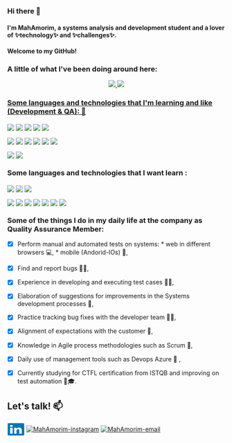 ### Hi there 👋

#### I'm MahAmorim, a systems analysis and development student and a lover of ✨technology✨ and ✨challenges✨.
#### Welcome to my GitHub!

<!-- Where i found the icons: https://simpleicons.org -->


### A little of what I've been doing around here:

<div align="center">
  <a href="https://https://github.com/MahAmorim">
  <img height="180em" src="https://github-readme-stats.vercel.app/api?username=mahamorim&show_icons=true&theme=codeSTACKr&include_all_commits=true&count_private=true"/>
  <img height="180em" src="https://github-readme-stats.vercel.app/api/top-langs/?username=mahamorim&layout=compact&langs_count=8&theme=codeSTACKr&locale=en"/>
</div>

### Some languages and technologies that I'm learning and like (Development & QA): 🌱

[<img align="center" src="https://img.shields.io/badge/-Cypress-FFFFFF?logo=cypress&logoColor=17202C&style=flat" style="max-width:100%;">](https://www.cypress.io)
[<img align="center" src="https://img.shields.io/badge/-Postman-FF6C37?logo=Postman&logoColor=white&style=flat" style="max-width:100%;">](https://www.postman.com/)
[<img align="center" src="https://img.shields.io/badge/-Robot Framework-000000?logo=RobotFramework&logoColor=white&style=flat" style="max-width:100%;">](https://robotframework.org/)
[<img align="center" src="https://img.shields.io/badge/-Azure DevOps-0078D7?logo=AzureDevOps&logoColor=white&style=flat" style="max-width:100%;">](https://azure.microsoft.com/pt-br/services/devops/)
[<img align="center" src="https://img.shields.io/badge/-Figma-F24E1E?logo=Figma&logoColor=white&style=flat" style="max-width:100%;">](https://www.figma.com/)

[<img align="center" src="https://img.shields.io/badge/-JavaScript-323330?logo=javascript&style=flat" style="max-width:100%;">](https://www.javascript.com)
[<img align="center" src="https://img.shields.io/badge/-CSS-1572B6?logo=CSS3&logoColor=white&style=flat" style="max-width:100%;">](https://developer.mozilla.org/en-US/docs/Web/CSS)
[<img align="center" src="https://img.shields.io/badge/-HTML5-E34F26?logo=html5&logoColor=white&style=flat" style="max-width:100%;">](https://developer.mozilla.org/en-US/docs/Web/HTML)
[<img align="center" src="https://img.shields.io/badge/-Java-007396?logo=java&logoColor=white&style=flat" style="max-width:100%;">](https://docs.oracle.com/javase/8/docs/technotes/guides/language/index.html)
[<img align="center" src="https://img.shields.io/badge/-C-A8B9CC?logo=C&logoColor=white&style=flat" style="max-width:100%;">](https://www.learn-c.org)
[<img align="center" src="https://img.shields.io/badge/-C++-4B0082?logo=cplusplus&logoColor=white&style=flat" style="max-width:100%;">](https://www.cplusplus.com)

[<img align="center" src="https://img.shields.io/badge/-MySQL-4479A1?logo=mysql&logoColor=white&style=flat" style="max-width:100%;">](https://www.mysql.com)
[<img align="center" src="https://img.shields.io/badge/-PostgreSQL-4169E1?logo=PostgreSQL&logoColor=white&style=flat" style="max-width:100%;">](https://www.postgresql.org/)


### Some languages and technologies that I want learn : 
[<img align="center" src="https://img.shields.io/badge/-Selenium-43B02A?logo=Selenium&logoColor=white&style=flat" style="max-width:100%;">](https://www.selenium.dev/)
[<img align="center" src="https://img.shields.io/badge/-Cucumber-23D96C?logo=Cucumber&logoColor=white&style=flat" style="max-width:100%;">](https://cucumber.io/)
[<img align="center" src="https://img.shields.io/badge/-Apache JMeter-D22128?logo=ApacheJMeter&logoColor=white&style=flat" style="max-width:100%;">](https://jmeter.apache.org/)

[<img align="center" src="https://img.shields.io/badge/-TypeScript-3178C6?logo=typescript&logoColor=white&style=flat" style="max-width:100%;">](https://www.typescriptlang.org)
[<img align="center" src="https://img.shields.io/badge/-NodeJs-339933?logo=node.js&logoColor=white&style=flat" style="max-width:100%;">](https://nodejs.org/en/)
[<img align="center" src="https://img.shields.io/badge/-ReactJs-61DAFB?logo=react&logoColor=white&style=flat" style="max-width:100%;">](https://reactjs.org)
[<img align="center" src="https://img.shields.io/badge/-Python-3776AB?logo=python&logoColor=white&style=flat" style="max-width:100%;">](https://www.python.org)
[<img align="center" src="https://img.shields.io/badge/-VueJs-4FC08D?logo=vue.js&logoColor=white&style=flat" style="max-width:100%;">](https://vuejs.org)
[<img align="center" src="https://img.shields.io/badge/-PHP-474A8A?logo=php&logoColor=white&style=flat" style="max-width:100%;">](https://www.php.net)
[<img align="center" src="https://img.shields.io/badge/-Firebase-323330?logo=firebase&logoColor=FFCA28&style=flat" style="max-width:100%;">](https://firebase.google.com)


### Some of the things I do in my daily life at the company as Quality Assurance Member:


- [x] Perform manual and automated tests on systems:
      * web in different browsers 💻,
      * mobile (Andorid-IOs) 📱,
 
- [x] Find and report bugs 🐛🐞,

- [x] Experience in developing and executing test cases 👩‍💻,

- [x] Elaboration of suggestions for improvements in the Systems development processes 🧪,

- [x] Practice tracking bug fixes with the developer team 🤜🤛,

- [x] Alignment of expectations with the customer 🤝,

- [x] Knowledge in Agile process methodologies such as Scrum 🚀,

- [x] Daily use of management tools such as Devops Azure 💼 ,

- [x] Currently studying for CTFL certification from ISTQB and improving on test automation 📖🎓.


## Let's talk! 📫

<!-- Contacts -->

[<img align="center" alt="MahAmorim-linkedln" height="30" width="40" src="https://raw.githubusercontent.com/devicons/devicon/master/icons/linkedin/linkedin-original.svg" style="max-width:100%;">](https://www.linkedin.com/in/amorim-marcela/)
[<img align="center" alt="MahAmorim-instagram" height="30" width="30" src="https://cdn-icons-png.flaticon.com/512/2111/2111463.png" style="max-width:100%;">](https://www.instagram.com/mah.amorim01/)
[<img align="center" alt="MahAmorim-email" height="35" width="35" src="https://icons.iconarchive.com/icons/dtafalonso/android-lollipop/256/Gmail-icon.png" style="max-width:100%;">](mailto:amorimmjg@gmail.com?subject=Contato%20pelo%20Github)


<!--
**MahAmorim/MahAmorim** is a ✨ _special_ ✨ repository because its `README.md` (this file) appears on your GitHub profile.
Where i found the icons: https://simpleicons.org

Here are some ideas to get you started:
- 🔭 I’m currently working on ...
- 🌱 I’m currently learning ...
- 👯 I’m looking to collaborate on ...
- 🤔 I’m looking for help with ...
- 💬 Ask me about ...
- 📫 How to reach me: ...
- 😄 Pronouns: ...
- ⚡ Fun fact: ...
-->
